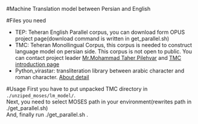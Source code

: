 #Machine Translation model between Persian and English

#Files you need
* TEP: Teheran English Parallel corpus, you can download form OPUS project page(download command is written in get\_parallel.sh)
* TMC: Teheran Monollingual Corpus, this corpus is needed to construct language model on persian side. This corpus is not open to public. You can contact project leader [Mr.Mohammad Taher Pilehvar](http://www.pilevar.com/taher/) and [TMC introduction page](http://ece.ut.ac.ir/nlp/resources.htm)
* Python\_virastar: transliteration library between arabic character and roman character. [About detail](https://github.com/Kensuke-Mitsuzawa/Python_viraster)

#Usage
First you have to put unpacked TMC directory in ````./unziped_moses/lm_model/````.  
Next, you need to select MOSES path in your environment(rewrites path in ./get\_parallel.sh)  
And, finally run ./get\_parallel.sh .
